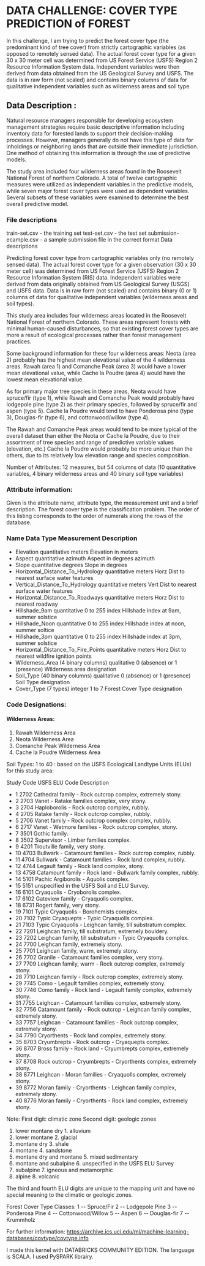
# DATA CHALLENGE: COVER TYPE PREDICTION of FOREST


In this challenge, I am trying to predict the forest cover type (the predominant kind of tree cover) from strictly cartographic variables (as opposed to remotely sensed data). The actual forest cover type for a given 30 x 30 meter cell was determined from US Forest Service (USFS) Region 2 Resource Information System data. Independent variables were then derived from data obtained from the US Geological Survey and USFS. The data is in raw form (not scaled) and contains binary columns of data for qualitative independent variables such as wilderness areas and soil type.



## Data Description :

Natural resource managers responsible for developing 
ecosystem management strategies require basic descriptive 
information including inventory data for forested lands to 
support their decision-making processes. However, managers 
generally do not have this type of data for inholdings or 
neighboring lands that are outside their immediate 
jurisdiction. One method of obtaining this information is 
through the use of predictive models. 

The study area included four wilderness areas found in 
the Roosevelt National Forest of northern Colorado. A total 
of twelve cartographic measures were utilized as independent 
variables in the predictive models, while seven major forest 
cover types were used as dependent variables. Several subsets 
of these variables were examined to determine the best overall 
predictive model.

### File descriptions

train-set.csv - the training set
test-set.csv - the test set
submission-ecample.csv - a sample submission file in the correct format
Data descriptions

Predicting forest cover type from cartographic variables only
(no remotely sensed data). The actual forest cover type for
a given observation (30 x 30 meter cell) was determined from
US Forest Service (USFS) Region 2 Resource Information System 
(RIS) data. Independent variables were derived from data
originally obtained from US Geological Survey (USGS) and
USFS data. Data is in raw form (not scaled) and contains
binary (0 or 1) columns of data for qualitative independent
variables (wilderness areas and soil types).

This study area includes four wilderness areas located in the
Roosevelt National Forest of northern Colorado. These areas
represent forests with minimal human-caused disturbances,
so that existing forest cover types are more a result of 
ecological processes rather than forest management practices.

Some background information for these four wilderness areas: 
Neota (area 2) probably has the highest mean elevational value of 
the 4 wilderness areas. Rawah (area 1) and Comanche Peak (area 3) 
would have a lower mean elevational value, while Cache la Poudre 
(area 4) would have the lowest mean elevational value.

As for primary major tree species in these areas, Neota would have 
spruce/fir (type 1), while Rawah and Comanche Peak would probably
have lodgepole pine (type 2) as their primary species, followed by 
spruce/fir and aspen (type 5). Cache la Poudre would tend to have 
Ponderosa pine (type 3), Douglas-fir (type 6), and 
cottonwood/willow (type 4).

The Rawah and Comanche Peak areas would tend to be more typical of 
the overall dataset than either the Neota or Cache la Poudre, due 
to their assortment of tree species and range of predictive 
variable values (elevation, etc.) Cache la Poudre would probably 
be more unique than the others, due to its relatively low 
elevation range and species composition.


Number of Attributes: 12 measures, but 54 columns of data
(10 quantitative variables, 4 binary
wilderness areas and 40 binary
soil type variables)


### Attribute information:

Given is the attribute name, attribute type, the measurement unit and
a brief description. The forest cover type is the classification 
problem. The order of this listing corresponds to the order of 
numerals along the rows of the database.

### Name Data Type Measurement Description

* Elevation quantitative meters Elevation in meters
* Aspect quantitative azimuth Aspect in degrees azimuth
* Slope quantitative degrees Slope in degrees
* Horizontal_Distance_To_Hydrology quantitative meters Horz Dist to nearest surface water features
* Vertical_Distance_To_Hydrology quantitative meters Vert Dist to nearest surface water features
* Horizontal_Distance_To_Roadways quantitative meters Horz Dist to nearest roadway
* Hillshade_9am quantitative 0 to 255 index Hillshade index at 9am, summer solstice
* Hillshade_Noon quantitative 0 to 255 index Hillshade index at noon, summer soltice
* Hillshade_3pm quantitative 0 to 255 index Hillshade index at 3pm, summer solstice
* Horizontal_Distance_To_Fire_Points quantitative meters Horz Dist to nearest wildfire ignition points
* Wilderness_Area (4 binary columns) qualitative 0 (absence) or 1 (presence) Wilderness area designation
* Soil_Type (40 binary columns) qualitative 0 (absence) or 1 (presence) Soil Type designation
* Cover_Type (7 types) integer 1 to 7 Forest Cover Type designation

### Code Designations:

#### Wilderness Areas:

1. Rawah Wilderness Area
2. Neota Wilderness Area
3. Comanche Peak Wilderness Area
4. Cache la Poudre Wilderness Area

Soil Types: 1 to 40 : based on the USFS Ecological
Landtype Units (ELUs) for this study area:

Study Code USFS ELU Code Description
- 1 2702 Cathedral family - Rock outcrop complex, extremely stony.
- 2 2703 Vanet - Ratake families complex, very stony.
- 3 2704 Haploborolis - Rock outcrop complex, rubbly.
- 4 2705 Ratake family - Rock outcrop complex, rubbly.
- 5 2706 Vanet family - Rock outcrop complex complex, rubbly.
- 6 2717 Vanet - Wetmore families - Rock outcrop complex, stony.
- 7 3501 Gothic family.
- 8 3502 Supervisor - Limber families complex.
- 9 4201 Troutville family, very stony.
- 10 4703 Bullwark - Catamount families - Rock outcrop complex, rubbly.
- 11 4704 Bullwark - Catamount families - Rock land complex, rubbly.
- 12 4744 Legault family - Rock land complex, stony.
- 13 4758 Catamount family - Rock land - Bullwark family complex, rubbly.
- 14 5101 Pachic Argiborolis - Aquolis complex.
- 15 5151 unspecified in the USFS Soil and ELU Survey.
- 16 6101 Cryaquolis - Cryoborolis complex.
- 17 6102 Gateview family - Cryaquolis complex.
- 18 6731 Rogert family, very stony.
- 19 7101 Typic Cryaquolis - Borohemists complex.
- 20 7102 Typic Cryaquepts - Typic Cryaquolls complex.
- 21 7103 Typic Cryaquolls - Leighcan family, till substratum complex.
- 22 7201 Leighcan family, till substratum, extremely bouldery.
- 23 7202 Leighcan family, till substratum - Typic Cryaquolls complex.
- 24 7700 Leighcan family, extremely stony.
- 25 7701 Leighcan family, warm, extremely stony.
- 26 7702 Granile - Catamount families complex, very stony.
- 27 7709 Leighcan family, warm - Rock outcrop complex, extremely stony.
- 28 7710 Leighcan family - Rock outcrop complex, extremely stony.
- 29 7745 Como - Legault families complex, extremely stony.
- 30 7746 Como family - Rock land - Legault family complex, extremely stony.
- 31 7755 Leighcan - Catamount families complex, extremely stony.
- 32 7756 Catamount family - Rock outcrop - Leighcan family complex, extremely stony.
- 33 7757 Leighcan - Catamount families - Rock outcrop complex, extremely stony.
- 34 7790 Cryorthents - Rock land complex, extremely stony.
- 35 8703 Cryumbrepts - Rock outcrop - Cryaquepts complex.
- 36 8707 Bross family - Rock land - Cryumbrepts complex, extremely stony.
- 37 8708 Rock outcrop - Cryumbrepts - Cryorthents complex, extremely stony.
- 38 8771 Leighcan - Moran families - Cryaquolls complex, extremely stony.
- 39 8772 Moran family - Cryorthents - Leighcan family complex, extremely stony.
- 40 8776 Moran family - Cryorthents - Rock land complex, extremely stony.

Note: First digit: climatic zone Second digit: geologic zones
1. lower montane dry 1. alluvium
2. lower montane 2. glacial
3. montane dry 3. shale
4. montane 4. sandstone
5. montane dry and montane 5. mixed sedimentary
6. montane and subalpine 6. unspecified in the USFS ELU Survey
7. subalpine 7. igneous and metamorphic
8. alpine 8. volcanic

The third and fourth ELU digits are unique to the mapping unit 
and have no special meaning to the climatic or geologic zones.

Forest Cover Type Classes: 1 -- Spruce/Fir
2 -- Lodgepole Pine
3 -- Ponderosa Pine
4 -- Cottonwood/Willow
5 -- Aspen
6 -- Douglas-fir
7 -- Krummholz

For further information: https://archive.ics.uci.edu/ml/machine-learning-databases/covtype/covtype.info

I made this kernel with DATABRICKS COMMUNITY EDITION.
The language is SCALA. I used PySPARK librairy.
